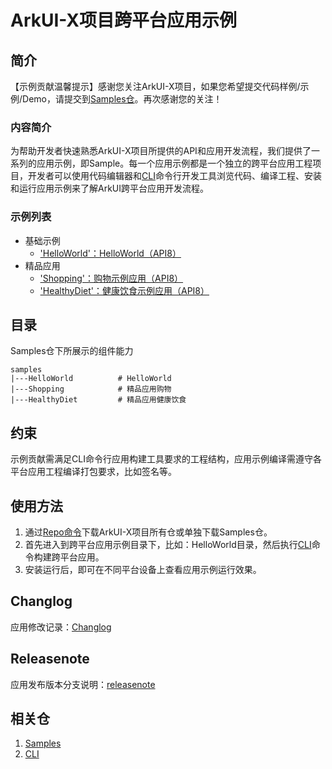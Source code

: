 # ArkUI-X项目跨平台应用示例

## 简介
【示例贡献温馨提示】感谢您关注ArkUI-X项目，如果您希望提交代码样例/示例/Demo，请提交到[Samples仓](https://gitee.com/arkui-x/samples)。再次感谢您的关注！

### 内容简介
为帮助开发者快速熟悉ArkUI-X项目所提供的API和应用开发流程，我们提供了一系列的应用示例，即Sample。每一个应用示例都是一个独立的跨平台应用工程项目，开发者可以使用代码编辑器和[CLI](https://gitee.com/arkui-x/cli)命令行开发工具浏览代码、编译工程、安装和运行应用示例来了解ArkUI跨平台应用开发流程。

### 示例列表

- 基础示例
  - ['HelloWorld'：HelloWorld（API8）](HelloWorld)
- 精品应用
  - ['Shopping'：购物示例应用（API8）](Shopping)
  - ['HealthyDiet'：健康饮食示例应用（API8）](HealthyDiet)

## 目录
Samples仓下所展示的组件能力

```
samples
|---HelloWorld          # HelloWorld
|---Shopping            # 精品应用购物
|---HealthyDiet         # 精品应用健康饮食
```

## 约束

示例贡献需满足CLI命令行应用构建工具要求的工程结构，应用示例编译需遵守各平台应用工程编译打包要求，比如签名等。

## 使用方法

1.  通过[Repo命令](https://gitee.com/arkui-x/manifest/blob/master/README.md)下载ArkUI-X项目所有仓或单独下载Samples仓。
2.  首先进入到跨平台应用示例目录下，比如：HelloWorld目录，然后执行[CLI](https://gitee.com/arkui-x/cli)命令构建跨平台应用。
3.  安装运行后，即可在不同平台设备上查看应用示例运行效果。

## Changlog

应用修改记录：[Changlog](Changelog)

## Releasenote

应用发布版本分支说明：[releasenote](releasenote)

## 相关仓<a name="section17988202503118"></a>

1. [Samples](https://gitee.com/arkui-x/samples) 
2. [CLI](https://gitee.com/arkui-x/cli)
